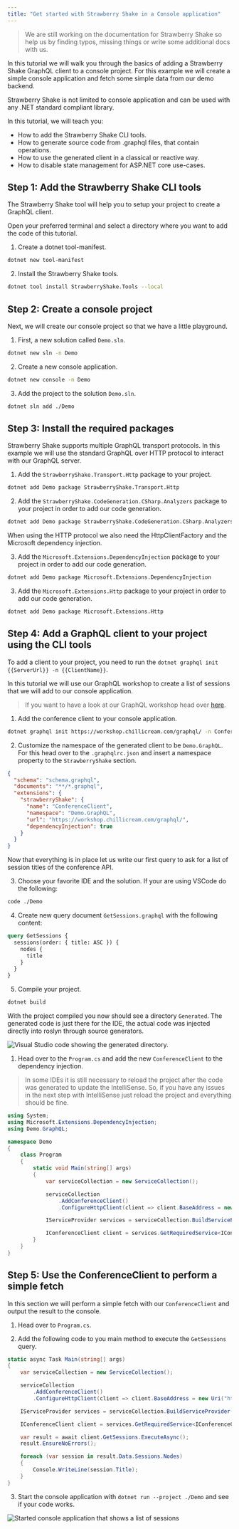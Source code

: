 ```yaml
---
title: "Get started with Strawberry Shake in a Console application"
---
```


> We are still working on the documentation for Strawberry Shake so help us by finding typos, missing things or write some additional docs with us.

In this tutorial we will walk you through the basics of adding a Strawberry Shake GraphQL client to a console project. For this example we will create a simple console application and fetch some simple data from our demo backend.

Strawberry Shake is not limited to console application and can be used with any .NET standard compliant library.

In this tutorial, we will teach you:

- How to add the Strawberry Shake CLI tools.
- How to generate source code from .graphql files, that contain operations.
- How to use the generated client in a classical or reactive way.
- How to disable state management for ASP.NET core use-cases.

## Step 1: Add the Strawberry Shake CLI tools

The Strawberry Shake tool will help you to setup your project to create a GraphQL client.

Open your preferred terminal and select a directory where you want to add the code of this tutorial.

1. Create a dotnet tool-manifest.

```bash
dotnet new tool-manifest
```

2. Install the Strawberry Shake tools.

```bash
dotnet tool install StrawberryShake.Tools --local
```

## Step 2: Create a console project

Next, we will create our console project so that we have a little playground.

1. First, a new solution called `Demo.sln`.

```bash
dotnet new sln -n Demo
```

2. Create a new console application.

```bash
dotnet new console -n Demo
```

3. Add the project to the solution `Demo.sln`.

```bash
dotnet sln add ./Demo
```

## Step 3: Install the required packages

Strawberry Shake supports multiple GraphQL transport protocols. In this example we will use the standard GraphQL over HTTP protocol to interact with our GraphQL server.

1. Add the `StrawberryShake.Transport.Http` package to your project.

```bash
dotnet add Demo package StrawberryShake.Transport.Http
```

2. Add the `StrawberryShake.CodeGeneration.CSharp.Analyzers` package to your project in order to add our code generation.

```bash
dotnet add Demo package StrawberryShake.CodeGeneration.CSharp.Analyzers
```

When using the HTTP protocol we also need the HttpClientFactory and the Microsoft dependency injection.

3. Add the `Microsoft.Extensions.DependencyInjection` package to your project in order to add our code generation.

```bash
dotnet add Demo package Microsoft.Extensions.DependencyInjection
```

3. Add the `Microsoft.Extensions.Http` package to your project in order to add our code generation.

```bash
dotnet add Demo package Microsoft.Extensions.Http
```

## Step 4: Add a GraphQL client to your project using the CLI tools

To add a client to your project, you need to run the `dotnet graphql init {{ServerUrl}} -n {{ClientName}}`.

In this tutorial we will use our GraphQL workshop to create a list of sessions that we will add to our console application.

> If you want to have a look at our GraphQL workshop head over [here](https://github.com/ChilliCream/graphql-workshop).

1. Add the conference client to your console application.

```bash
dotnet graphql init https://workshop.chillicream.com/graphql/ -n ConferenceClient -p ./Demo
```

2. Customize the namespace of the generated client to be `Demo.GraphQL`. For this head over to the `.graphqlrc.json` and insert a namespace property to the `StrawberryShake` section.

```json
{
  "schema": "schema.graphql",
  "documents": "**/*.graphql",
  "extensions": {
    "strawberryShake": {
      "name": "ConferenceClient",
      "namespace": "Demo.GraphQL",
      "url": "https://workshop.chillicream.com/graphql/",
      "dependencyInjection": true
    }
  }
}
```

Now that everything is in place let us write our first query to ask for a list of session titles of the conference API.

3. Choose your favorite IDE and the solution. If your are using VSCode do the following:

```bash
code ./Demo
```

4. Create new query document `GetSessions.graphql` with the following content:

```graphql
query GetSessions {
  sessions(order: { title: ASC }) {
    nodes {
      title
    }
  }
}
```

5. Compile your project.

```bash
dotnet build
```

With the project compiled you now should see a directory `Generated`. The generated code is just there for the IDE, the actual code was injected directly into roslyn through source generators.

![Visual Studio code showing the generated directory.](../../shared/berry_console_generated.png)

1. Head over to the `Program.cs` and add the new `ConferenceClient` to the dependency injection.

> In some IDEs it is still necessary to reload the project after the code was generated to update the IntelliSense. So, if you have any issues in the next step with IntelliSense just reload the project and everything should be fine.

```csharp
using System;
using Microsoft.Extensions.DependencyInjection;
using Demo.GraphQL;

namespace Demo
{
    class Program
    {
        static void Main(string[] args)
        {
            var serviceCollection = new ServiceCollection();

            serviceCollection
                .AddConferenceClient()
                .ConfigureHttpClient(client => client.BaseAddress = new Uri("https://workshop.chillicream.com/graphql"));

            IServiceProvider services = serviceCollection.BuildServiceProvider();

            IConferenceClient client = services.GetRequiredService<IConferenceClient>();
        }
    }
}
```

## Step 5: Use the ConferenceClient to perform a simple fetch

In this section we will perform a simple fetch with our `ConferenceClient` and output the result to the console.

1. Head over to `Program.cs`.

2. Add the following code to you main method to execute the `GetSessions` query.

```csharp
static async Task Main(string[] args)
{
    var serviceCollection = new ServiceCollection();

    serviceCollection
        .AddConferenceClient()
        .ConfigureHttpClient(client => client.BaseAddress = new Uri("https://workshop.chillicream.com/graphql"));

    IServiceProvider services = serviceCollection.BuildServiceProvider();

    IConferenceClient client = services.GetRequiredService<IConferenceClient>();

    var result = await client.GetSessions.ExecuteAsync();
    result.EnsureNoErrors();

    foreach (var session in result.Data.Sessions.Nodes)
    {
        Console.WriteLine(session.Title);
    }
}
```

3. Start the console application with `dotnet run --project ./Demo` and see if your code works.

![Started console application that shows a list of sessions](../../shared/berry_console_session_list.png)
